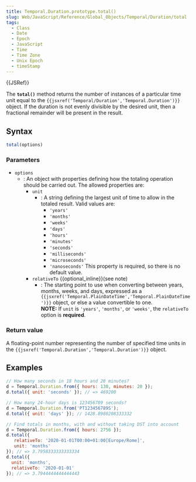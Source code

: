 ```yaml
---
title: Temporal.Duration.prototype.total()
slug: Web/JavaScript/Reference/Global_Objects/Temporal/Duration/total
tags:
  - Class
  - Date
  - Epoch
  - JavaScript
  - Time
  - Time Zone
  - Unix Epoch
  - timeStamp
---
```

{{JSRef}}

<p class="summary"><span class="seoSummary">The <strong><code>total()</code></strong> method returns the number of instances of a particular time unit equal to the <code>{{jsxref('Temporal/Duration','Temporal.Duration')}}</code> object.</span> If the duration is not evenly divisible by the desired unit, then a fractional remainder will be present in the result.</p>

## Syntax

```js
total(options)
```

### Parameters

- `options`
  - : An object with properties defining how the totaling operation should be
    carried out. The allowed properties are:
    - `unit`
      - : A string defining the largest unit of time to allow in the totaled
        result. Valid values are:
        - `'years'`
        - `'months'`
        - `'weeks'`
        - `'days'`
        - `'hours'`
        - `'minutes'`
        - `'seconds'`
        - `'milliseconds'`
        - `'microseconds'`
        - `'nanoseconds'` This property is required, so there is no default
          value.
    - `relativeTo` {{optional_inline}}(see note)
      - : The starting point to use when converting between years, months,
        weeks, and days, expressed as a
        `{{jsxref('Temporal.PlainDateTime','Temporal.PlainDateTime')}}`
        object, or else a value convertible to one.
        <div class="warning"><strong>NOTE:</strong> If <code>unit</code> is <code>'years'</code>, <code>'months'</code>, or <code>'weeks'</code>, the <code>relativeTo</code> option is <strong>required</strong>.</div>

### Return value

A floating-point number representing the number of specified time units in the
`{{jsxref('Temporal.Duration','Temporal.Duration')}}` object.

## Examples

```js
// How many seconds in 18 hours and 20 minutes?
d = Temporal.Duration.from({ hours: 130, minutes: 20 });
d.total({ unit: 'seconds' }); // => 469200

// How many 24-hour days is 123456789 seconds?
d = Temporal.Duration.from('PT123456789S');
d.total({ unit: 'days' }); // 1428.8980208333332

// Find totals in months, with and without taking DST into account
d = Temporal.Duration.from({ hours: 2756 });
d.total({
   relativeTo: '2020-01-01T00:00+01:00[Europe/Rome]',
   unit: 'months'
}); // => 3.7958333333333334
d.total({
  unit: 'months',
  relativeTo: '2020-01-01'
}); // => 3.7944444444444443
```
